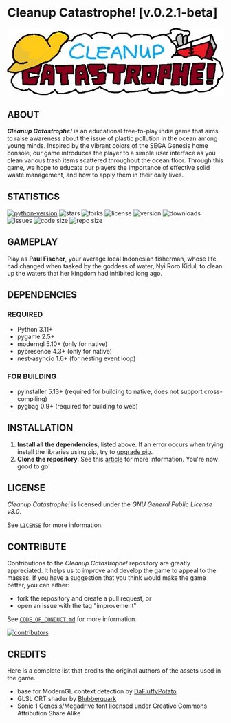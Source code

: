 # Cleanup Catastrophe! [v.0.2.1-beta]

![cleanup catastrophe logo](/assets/img/ui/logo.png)

## ABOUT

**_Cleanup Catastrophe!_**  is an educational free-to-play indie game that aims to raise awareness about the issue of plastic pollution in the ocean among young minds. Inspired by the vibrant colors of the SEGA Genesis home console, our game introduces the player to a simple user interface as you clean various trash items scattered throughout the ocean floor. Through this game, we hope to educate our players the importance of effective solid waste management, and how to apply them in their daily lives.

## STATISTICS

[![python-version](https://img.shields.io/badge/python-3.11-blue.svg)](https://python.org/downloads/release/python-3112)
![stars](https://img.shields.io/github/stars/richkdev/cleanup-catastrophe)
![forks](https://img.shields.io/github/forks/richkdev/cleanup-catastrophe)
![license](https://img.shields.io/github/license/richkdev/cleanup-catastrophe)
![version](https://img.shields.io/github/release/richkdev/cleanup-catastrophe)
![downloads](https://img.shields.io/github/downloads/richkdev/cleanup-catastrophe/latest/total)
![issues](https://img.shields.io/github/issues/richkdev/cleanup-catastrophe)
![code size](https://img.shields.io/github/languages/code-size/richkdev/cleanup-catastrophe)
![repo size](https://img.shields.io/github/repo-size/richkdev/cleanup-catastrophe)

## GAMEPLAY

Play as **Paul Fischer**, your average local Indonesian fisherman, whose life had changed when tasked by the goddess of water, Nyi Roro Kidul, to clean up the waters that her kingdom had inhibited long ago.

## DEPENDENCIES

### REQUIRED

- Python 3.11+
- pygame 2.5+
- moderngl 5.10+ (only for native)
- pypresence 4.3+ (only for native)
- nest-asyncio 1.6+ (for nesting event loop)

### FOR BUILDING

- pyinstaller 5.13+ (required for building to native, does not support cross-compiling)
- pygbag 0.9+ (required for building to web)

## INSTALLATION

1. **Install all the dependencies**, listed above. If an error occurs when trying install the libraries using pip, try to [upgrade pip](https://pip.pypa.io/en/stable/installation/#upgrading-pip).
2. **Clone the repository**. See this [article](https://docs.github.com/en/repositories/creating-and-managing-repositories/cloning-a-repository) for more information. You're now good to go!

## LICENSE

_Cleanup Catastrophe!_ is licensed under the _GNU General Public License v3.0_.

See [`LICENSE`](/LICENSE) for more information.

## CONTRIBUTE

Contributions to the _Cleanup Catastrophe!_ repository are greatly appreciated. It helps us to improve and develop the game to appeal to the masses. If you have a suggestion that you think would make the game better, you can either:

- fork the repository and create a pull request, or
- open an issue with the tag "improvement"

See [`CODE_OF_CONDUCT.md`](https://github.com/richkdev/cleanup-catastrophe/blob/f0fc7395761dbb8b380c6c47c284c66016e03edf/CODE_OF_CONDUCT.md) for more information.

[![contributors](https://contrib.rocks/image?repo=richkdev/Cleanup-Catastrophe)](https://github.com/richkdev/Cleanup-Catastrophe/graphs/contributors)

## CREDITS

Here is a complete list that credits the original authors of the assets used in the game.

- base for ModernGL context detection by [DaFluffyPotato](https://www.youtube.com/watch?v=LFbePt8i0DI)
- GLSL CRT shader by [Blubberquark](https://blubberquark.tumblr.com/post/185013752945/using-moderngl-for-post-processing-shaders-with)
- Sonic 1 Genesis/Megadrive font licensed under Creative Commons Attribution Share Alike
